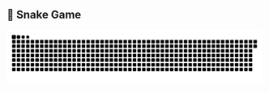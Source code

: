 ## 🐍 Snake Game

![Snake animation](https://github.com/MaxRSilva/MaxRSilva/raw/output/dist/github-snake-dark.svg)

